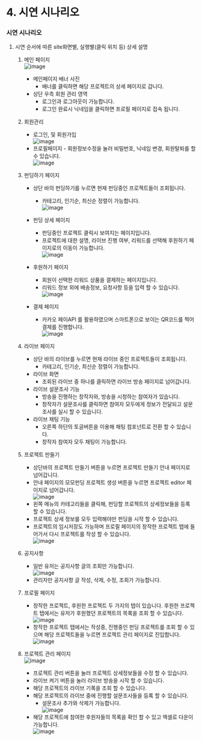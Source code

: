 # 4. 시연 시나리오

### 시연 시나리오

1. 시연 순서에 따른 site화면별, 실행별(클릭 위치 등) 상세 설명
    1. 메인 페이지   
    ![image](/uploads/cea93bee1ffcc008b2b91562535b949f/image.png)    
        - 메인페이지 배너 사진
            - 배너를 클릭하면 해당 프로젝트의 상세 페이지로 갑니다.
        - 상단 우측 회원 관리 영역
            - 로그인과 로그아웃이 가능합니다.
            - 로그인 완료시 닉네임을 클릭하면 프로필 페이지로 접속 됩니다.
        
    2. 회원관리
        - 로그인, 및 회원가입   
        ![image](/uploads/12e6b2699856528c214e2b9f21eff170/image.png)
        - 프로필페이지 - 회원정보수정을 눌러 비밀번호, 닉네임 변경, 회원탈퇴를 할 수 있습니다.   
         ![image](/uploads/811d865773bb92bdc31cd920affad26b/image.png)    
    3. 펀딩하기 페이지
        - 상단 바의 펀딩하기를 누르면 현재 펀딩중인 프로젝트들이 조회됩니다.
            - 카테고리, 인기순, 최신순 정렬이 가능합니다.   
        ![image](/uploads/b87170ed43dff71568a7a730c38fc558/image.png)
           
        - 펀딩 상세 페이지
            - 펀딩중인 프로젝트 클릭시 보여지는 페이지입니다.
            - 프로젝트에 대한 설명, 라이브 진행 여부, 
            리워드를 선택해 후원하기 페이지로의 이동이 가능합니다.   
        ![image](/uploads/ece4e1990a284fc3b724d831ea7b8ec9/image.png)
            
        - 후원하기 페이지
            - 회원이 선택한 리워드 상품을 결제하는 페이지입니다.
            - 리워드 정보 외에 배송정보, 요청사항 등을 입력 할 수 있습니다.   
        ![image](/uploads/ef9a1a654c03708785a09305739ce145/image.png)
            
        - 결제 페이지
            - 카카오 페이API 를 활용하였으며 스마트폰으로 보이는 QR코드를 찍어 결제를 진행합니다.   
        ![image](/uploads/541c6fe32d7ebe6664e6fd5135bf76d3/image.png)
    4. 라이브 페이지
        - 상단 바의 라이브를 누르면 현재 라이브 중인 프로젝트들이 조회됩니다.
            - 카테고리, 인기순, 최신순 정렬이 가능합니다.
        - 라이브 화면
            - 조회된 라이브 중 하나를 클릭하면 라이브 방송 페이지로 넘어갑니다.
        - 라이브 설문조사 기능
            - 방송을 진행하는 창작자와, 방송을 시청하는 참여자가 있습니다.
            - 창작자가 설문조사를 클릭하면 참여자 모두에게 정보가 전달되고 설문조사를 실시 할 수 있습니다.
        - 라이브 채팅 기능
            - 오른쪽 하단의 토글버튼을 이용해 채팅 컴포넌트로 전환 할 수 있습니다.
            - 창작자 참여자 모두 채팅이 가능합니다.
    5. 프로젝트 만들기
        - 상단바의 프로젝트 만들기 버튼을 누르면 프로젝트 만들기 안내 페이지로 넘어갑니다.
        - 안내 페이지의 모모펀딩 프로젝트 생성 버튼을 누르면 프로젝트 editor 페이지로 넘어갑니다.   
        ![image](/uploads/68984d2ea52f52e9c79e855fc2fb7ef0/image.png)
        - 왼쪽 메뉴의 카테고리들을 클릭해, 펀딩할 프로젝트의 상세정보들을 등록 할 수 있습니다.
        - 프로젝트 상세 정보를 모두 입력해야만 펀딩을 시작 할 수 있습니다.
        - 프로젝트의 임시저장도 가능하며 프로필 페이지의 창작한 프로젝트 탭에 들어가서 다시 프로젝트를 작성 할 수 있습니다.   
        ![image](/uploads/2fc0854e088ab4057a3ccd1d9b81275e/image.png)
    6. 공지사항
        - 일반 유저는 공지사항 글의 조회만 가능합니다.   
        ![image](/uploads/b9b2b486fb83a917872c3dce444b5387/image.png)
        - 관리자만 공지사항 글 작성, 삭제, 수정, 조회가 가능합니다.
    7. 프로필 페이지 
        - 창작한 프로젝트, 후원한 프로젝트 두 가지의 탭이 있습니다. 후원한 프로젝트 탭에서는 유저가 후원했던 프로젝트의 목록을 조회 할 수 있습니다.   
        ![image](/uploads/3fb6889e1455ae4a8860f0425671bebd/image.png)
        - 창작한 프로젝트 탭에서는 작성중, 진행중인 펀딩 프로젝트를 조회 할 수 있으며
        해당 프로젝트들을 누르면 프로젝트 관리 페이지로 진입합니다.   
        ![image](/uploads/39f8d11853843e8e7f98225186e552c0/image.png)
    8. 프로젝트 관리 페이지   
    ![image](/uploads/8fa3d4368c1b4dc5e4b619893400eb63/image.png)
        - 프로젝트 관리 버튼을 눌러 프로젝트 상세정보들을 수정 할 수 있습니다.
        - 라이브 켜기 버튼을 눌러 라이브 방송을 시작 할 수 있습니다.
        - 해당 프로젝트의 라이브 기록을 조회 할 수 있습니다.
        - 해당 프로젝트의 라이브 중에 진행할 설문조사들을 등록 할 수 있습니다.
            - 설문조사 추가와 삭제가 가능합니다.   
        ![image](/uploads/29aa73a937ebf4c555e35f53f0b9ce48/image.png)
        - 해당 프로젝트에 참여한 후원자들의 목록을 확인 할 수 있고 엑셀로 다운이 가능합니다.   
        ![image](/uploads/f5a83530085c52157611b51c23ced780/image.png)